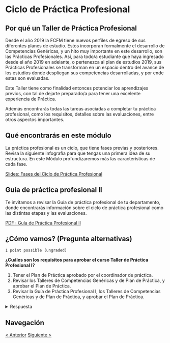 # Ciclo de Práctica Profesional

## Por qué un Taller de Práctica Profesional

Desde el año 2019 la FCFM tiene nuevos perfiles de egreso de sus diferentes planes de estudio. Estos incorporan formalmente el desarrollo de Competencias Genéricas, y un hito muy importante en este desarrollo, son las Prácticas Profesionales. Así, para todo/a estudiante que haya ingresado desde el año 2019 en adelante, o pertenezca al plan de estudios 2019, sus Prácticas Profesionales se transforman en un espacio dentro del avance de los estudios donde despliegan sus competencias desarrolladas, y por ende estas son evaluadas.

Este Taller tiene como finalidad entonces potenciar los aprendizajes previos, con tal de dejarte preparado/a para tener una excelente experiencia de Práctica.

Además encontrarás todas las tareas asociadas a completar tu práctica profesional, como los requisitos, detalles sobre las  evaluaciones, entre otros aspectos importantes.

## Qué encontrarás en este módulo

La práctica profesional es un ciclo, que tiene fases previas y posteriores. Revisa la siguiente infografía para que tengas una primera idea de su estructura. En este Módulo profundizaremos más las características de cada fase.

[Slides: Fases del Ciclo de Práctica Profesional](https://view.genial.ly/63212dff3c0500001807eab7/interactive-content-fases-del-ciclo-de-practicas-profesionales)

## Guía de práctica profesional II

Te invitamos a revisar la Guía de práctica profesional de tu departamento, donde encontrarás información sobre el ciclo de práctica profesional como las distintas etapas y las evaluaciones.

[PDF : Guía de Práctica Profesional II](https://eol.uchile.cl/pdf/pdf/287cfaf030dd405b95fd557d762fa2ac/c3abcc80bf0675d21d588905ab3413cd2b15890a.pdf)

## ¿Cómo vamos? (Pregunta alternativas)

`1 point possible (ungraded)`

**¿Cuáles son los requisitos para aprobar el curso Taller de Práctica Profesional I?**

1. Tener el Plan de Práctica aprobado por el coordinador de práctica.
2. Revisar los Talleres de Competencias Genéricas y de Plan de Práctica, y aprobar el Plan de Práctica.
3. Revisar la Guía de Práctica Profesional I, los Talleres de Competencias Genéricas y de Plan de Práctica, y aprobar el Plan de Práctica.

<details><summary>Respuesta</summary>3</details>

## Navegación

[< Anterior](../0%20-%20Introducción/01%20-%20Conociendo%20EOL.md)
[Siguiente >](./01%20-%20Requisitos%20y%20características%20de%20la%20Práctica%20Profesional%20II.md)
